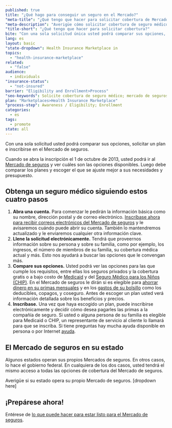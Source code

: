 ```yaml
---
published: true
title: "¿Qué hago para conseguir un seguro en el Mercado?"
"meta-title": "¿Qué tengo que hacer para solicitar cobertura de Mercado? | CuidadoDeSalud.gov"
"meta-description": "Averigüe cómo solicitar cobertura de seguro médico, vea opciones, inscríbase en un plan. Una sola solicitud a través del Mercado de Seguros Médicos."
"title-short": "¿Qué tengo que hacer para solicitar cobertura?"
bite: "Con una sola solicitud única usted podrá comparar sus opciones, solicitar un plan e inscribirse en el Mercado de seguros. "
lang: es
layout: basic
"state-dropdown": Health Insurance Marketplace in
topics: 
  - "health-insurance-marketplace"
related: 
  - "false"
audience: 
  - individuals
"insurance-status": 
  - "not-insured"
barrier: "Eligibility and Enrollment>Process"
"seo-keywords": Solicite cobertura de seguro médico; mercado de seguros médicos; opciones de seguro médico
plan: "Marketplaces>Health Insurance Marketplace"
"process-step": Awareness / Eligibility; Enrollment
categories: 
  - es
tags: 
  - promote
state: all
---
```


Con una sola solicitud usted podrá comparar sus opciones, solicitar un plan e inscribirse en el Mercado de seguros. 

Cuando se abra la inscripción el 1 de octubre de 2013, usted podrá ir al [Mercado de seguros](/es/marketplace/individual) y ver cuáles son las opciones disponibles. Luego debe comparar los planes y escoger el que se ajuste mejor a sus necesidades y presupuesto.

## Obtenga un seguro médico siguiendo estos cuatro pasos

1. **Abra una cuenta.** Para comenzar le pedirán la información básica como su nombre, dirección postal y de correo electrónico. [Inscríbase ahora para recibir correos electrónicos del Mercado de seguros](/es/subscribe) y le avisaremos cuándo puede abrir su cuenta. También lo mantendremos actualizado y le enviaremos cualquier otra información clave.  
2. **Llene la solicitud electrónicamente.** Tendrá que proveernos información sobre su persona y sobre su familia, como por ejemplo, los ingresos, el número de miembros de su familia, su cobertura médica actual y más. Esto nos ayudará a buscar las opciones que le convengan más.
3. **Compare sus opciones.** Usted podrá ver las opciones para las que cumple los requisitos, entre ellas los seguros privados y la cobertura gratis o a bajo costo de [Medicaid](/es/do-i-qualify-for-medicaid) y del [Seguro Médico para los Niños (CHIP)](/es/are-my-children-eligible-for-chip). En el Mercado de seguros le dirán si es elegible para [ahorrar dinero en su primas mensuales](/es/will-i-qualify-to-save-on-monthly-premiums) y en los [gastos de su bolsillo](/es/will-i-qualify-to-save-on-out-of-pocket-costs) como los deducibles, copagos, y coseguro. Antes de escoger un plan usted verá información detallada sobre los beneficios y precios. 
4. **Inscríbase.** Una vez que haya escogido un plan, puede inscribirse electrónicamente y decidir cómo desea pagarles las primas a la compañía de seguro. Si usted o alguna persona de su familia es elegible para Medicaid o CHIP, un representante de servicio al cliente lo llamará para que se inscriba. 
Si tiene preguntas hay mucha ayuda disponible en persona o por Internet [ayuda](/es/help-center).

## El Mercado de seguros en su estado
Algunos estados operan sus propios Mercados de seguros. En otros casos, lo hace el gobierno federal. En cualquiera de los dos casos, usted tendrá el mismo acceso a todas las opciones de cobertura del Mercado de seguros. 

Averigüe si su estado opera su propio Mercado de seguros. 
[dropdown here] 

## ¡Prepárese ahora!
Entérese de [lo que puede hacer para estar listo para el Mercado de seguros](/es/how-can-i-get-ready-to-enroll-in-the-marketplace).
